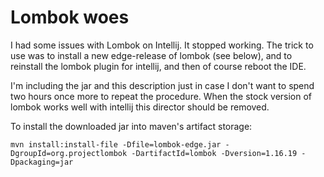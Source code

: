 
# Lombok woes

I had some issues with Lombok on Intellij. It stopped working.  The trick to use was to
install a new edge-release of lombok (see below), and to reinstall the lombok
plugin for intellij, and then of course reboot the IDE.

I'm including the jar and this description just in case I don't want to spend two hours
once more to repeat the procedure.  When the stock version of  lombok works well with
intellij this director should be removed.

To install the downloaded jar into maven's artifact storage:

    mvn install:install-file -Dfile=lombok-edge.jar -DgroupId=org.projectlombok -DartifactId=lombok -Dversion=1.16.19 -Dpackaging=jar
